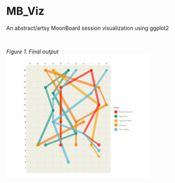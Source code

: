 # MB_Viz
An abstract/artsy MoonBoard session visualization using ggplot2

<br>

*Figure 1. Final output*  
<img src="/images/board_sesh_v7.png" width="75%" height="75%">
